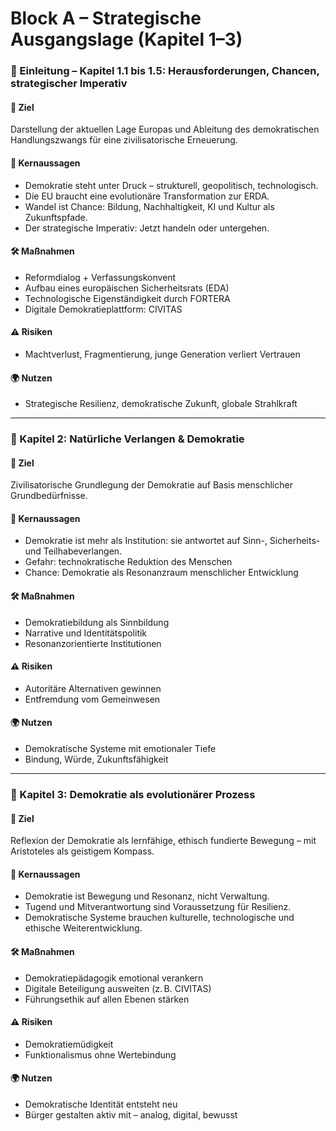 # Block A – Strategische Ausgangslage (Kapitel 1–3)

### 📘 Einleitung – Kapitel 1.1 bis 1.5: Herausforderungen, Chancen, strategischer Imperativ

#### 🎯 Ziel

Darstellung der aktuellen Lage Europas und Ableitung des demokratischen Handlungszwangs für eine zivilisatorische Erneuerung.

#### 🧭 Kernaussagen

* Demokratie steht unter Druck – strukturell, geopolitisch, technologisch.
* Die EU braucht eine evolutionäre Transformation zur ERDA.
* Wandel ist Chance: Bildung, Nachhaltigkeit, KI und Kultur als Zukunftspfade.
* Der strategische Imperativ: Jetzt handeln oder untergehen.

#### 🛠 Maßnahmen

* Reformdialog + Verfassungskonvent
* Aufbau eines europäischen Sicherheitsrats (EDA)
* Technologische Eigenständigkeit durch FORTERA
* Digitale Demokratieplattform: CIVITAS

#### ⚠️ Risiken

* Machtverlust, Fragmentierung, junge Generation verliert Vertrauen

#### 🌍 Nutzen

* Strategische Resilienz, demokratische Zukunft, globale Strahlkraft

***

### 📘 Kapitel 2: Natürliche Verlangen & Demokratie

#### 🎯 Ziel

Zivilisatorische Grundlegung der Demokratie auf Basis menschlicher Grundbedürfnisse.

#### 🧭 Kernaussagen

* Demokratie ist mehr als Institution: sie antwortet auf Sinn-, Sicherheits- und Teilhabeverlangen.
* Gefahr: technokratische Reduktion des Menschen
* Chance: Demokratie als Resonanzraum menschlicher Entwicklung

#### 🛠 Maßnahmen

* Demokratiebildung als Sinnbildung
* Narrative und Identitätspolitik
* Resonanzorientierte Institutionen

#### ⚠️ Risiken

* Autoritäre Alternativen gewinnen
* Entfremdung vom Gemeinwesen

#### 🌍 Nutzen

* Demokratische Systeme mit emotionaler Tiefe
* Bindung, Würde, Zukunftsfähigkeit

***

### 📘 Kapitel 3: Demokratie als evolutionärer Prozess

#### 🎯 Ziel

Reflexion der Demokratie als lernfähige, ethisch fundierte Bewegung – mit Aristoteles als geistigem Kompass.

#### 🧭 Kernaussagen

* Demokratie ist Bewegung und Resonanz, nicht Verwaltung.
* Tugend und Mitverantwortung sind Voraussetzung für Resilienz.
* Demokratische Systeme brauchen kulturelle, technologische und ethische Weiterentwicklung.

#### 🛠 Maßnahmen

* Demokratiepädagogik emotional verankern
* Digitale Beteiligung ausweiten (z. B. CIVITAS)
* Führungsethik auf allen Ebenen stärken

#### ⚠️ Risiken

* Demokratiemüdigkeit
* Funktionalismus ohne Wertebindung

#### 🌍 Nutzen

* Demokratische Identität entsteht neu
* Bürger gestalten aktiv mit – analog, digital, bewusst
